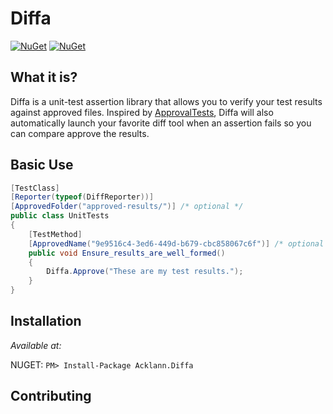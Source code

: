 # Diffa

[![NuGet](https://img.shields.io/nuget/v/Acklann.Diffa.svg)](https://www.nuget.org/packages/Acklann.Diffa/)
[![NuGet](https://img.shields.io/nuget/dt/Acklann.Diffa.svg)](https://www.nuget.org/packages/Acklann.Diffa/)

## What it is?

Diffa is a unit-test assertion library that allows you to verify your test results against approved files. Inspired by [ApprovalTests](https://github.com/approvals/ApprovalTests.Net), Diffa will also automatically launch your favorite diff tool when an assertion fails so you can compare approve the results.

## Basic Use

```c#
[TestClass]
[Reporter(typeof(DiffReporter))]
[ApprovedFolder("approved-results/")] /* optional */
public class UnitTests
{
    [TestMethod]
    [ApprovedName("9e9516c4-3ed6-449d-b679-cbc858067c6f")] /* optional */
    public void Ensure_results_are_well_formed()
    {
        Diffa.Approve("These are my test results.");
    }
}
```

## Installation

*Available at:*

NUGET: `PM> Install-Package Acklann.Diffa`

## Contributing
